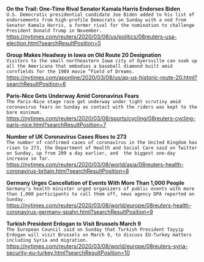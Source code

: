 **On the Trail: One-Time Rival Senator Kamala Harris Endorses Biden**\
`U.S. Democratic presidential candidate Joe Biden added to his list of endorsements from high-profile Democrats on Sunday with a nod from Senator Kamala Harris, a former rival for the nomination to challenge President Donald Trump in November.`\
https://nytimes.com/reuters/2020/03/08/us/politics/08reuters-usa-election.html?searchResultPosition=5

**Group Makes Headway in Iowa on Old Route 20 Designation**\
`Visitors to the small northeastern Iowa city of Dyersville can soak up all the Americana that embodies a baseball diamond built amid cornfields for the 1989 movie “Field of Dreams.`\
https://nytimes.com/aponline/2020/03/08/us/ap-us-historic-route-20.html?searchResultPosition=6

**Paris-Nice Gets Underway Amid Coronavirus Fears**\
`The Paris-Nice stage race got underway under tight scrutiny amid coronavirus fears on Sunday as contact with the riders was kept to the bare minimum.`\
https://nytimes.com/reuters/2020/03/08/sports/cycling/08reuters-cycling-paris-nice.html?searchResultPosition=7

**Number of UK Coronavirus Cases Rises to 273**\
`The number of confirmed cases of coronavirus in the United Kingdom has risen to 273, the Department of Health and Social Care said on Twitter on Sunday, up from 209 a day earlier, and  the biggest one-day increase so far.`\
https://nytimes.com/reuters/2020/03/08/world/asia/08reuters-health-coronavirus-britain.html?searchResultPosition=8

**Germany Urges Cancellation of Events With More Than 1,000 People**\
`Germany's health minister urged organizers of public events with more than 1,000 participants to call them off, news agency DPA reported on Sunday.`\
https://nytimes.com/reuters/2020/03/08/world/europe/08reuters-health-coronavirus-germany-spahn.html?searchResultPosition=9

**Turkish President Erdogan to Visit Brussels March 9**\
`The European Council said on Sunday that Turkish President Tayyip Erdogan will visit Brussels on March 9, to discuss EU-Turkey matters including Syria and migration.`\
https://nytimes.com/reuters/2020/03/08/world/europe/08reuters-syria-security-eu-turkey.html?searchResultPosition=10

